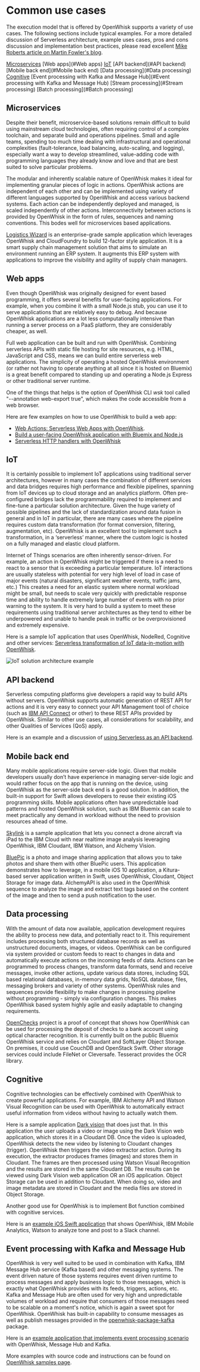 # Common use cases

The execution model that is offered by OpenWhisk supports a variety of use cases. The following sections include typical examples. For a more detailed discussion of Serverless architecture, example uses cases, pros and cons discussion and implementation best practices, please read excellent [Mike Roberts article on Martin Fowler's blog](https://martinfowler.com/articles/serverless.html).

[Microservices](#Microservices)
[Web apps](#Web apps)
[IoT](#IoT)
[API backend](#API backend)
[Mobile back end](#Mobile back end)
[Data processing](#Data processing)
[Cognitive](#Cognitive)
[Event processing with Kafka and Message Hub](#Event processing with Kafka and Message Hub) 
[Stream processing](#Stream processing)
[Batch processing](#Batch processing)

## Microservices

Despite their benefit, microservice-based solutions remain difficult to build using mainstream cloud technologies, often requiring control of a complex toolchain, and separate build and operations pipelines. Small and agile teams, spending too much time dealing with infrastructural and operational complexities (fault-tolerance, load balancing, auto-scaling, and logging), especially want a way to develop streamlined, value-adding code with programming languages they already know and love and that are best suited to solve particular problems.

The modular and inherently scalable nature of OpenWhisk makes it ideal for implementing granular pieces of logic in actions. OpenWhisk actions are independent of each other and can be implemented using variety of different languages supported by OpenWhisk and access various backend systems. Each action can be independently deployed and managed, is scaled independently of other actions. Interconnectivity between actions is provided by OpenWhisk in the form of rules, sequences and naming conventions. This bodes well for microservices based applications.

[Logistics Wizard](https://www.ibm.com/blogs/bluemix/2017/02/microservices-multi-compute-approach-using-cloud-foundry-openwhisk/) is an enterprise-grade sample application which leverages OpenWhisk and CloudFoundry to build 12-factor style application. It is a smart supply chain management solution that aims to simulate an environment running an ERP system. It augments this ERP system with applications to improve the visibility and agility of supply chain managers.


## Web apps

Even though OpenWhisk was originally designed for event based programming, it offers several benefits for user-facing applications. For example, when you combine it with a small Node.js stub, you can use it to serve applications that are relatively easy to debug. And because OpenWhisk applications are a lot less computationally intensive than running a server process on a PaaS platform, they are considerably cheaper, as well. 

Full web application can be built and run with OpenWhisk. Combining serverless APIs with static file hosting for site resources, e.g. HTML, JavaScript and CSS, means we can build entire serverless web applications. The simplicity of operating a hosted OpenWhisk environment (or rather not having to operate anything at all since it is hosted on Bluemix) is a great benefit compared to standing up and operating a Node.js Express or other traditional server runtime.

One of the things that helps is the option of OpenWhisk CLI *wsk* tool called "--annotation web-export true", which makes the code accessible from a web browser.

Here are few examples on how to use OpenWhisk to build a web app:
- [Web Actions: Serverless Web Apps with OpenWhisk](https://medium.com/openwhisk/web-actions-serverless-web-apps-with-openwhisk-f21db459f9ba).
- [Build a user-facing OpenWhisk application with Bluemix and Node.js](https://www.ibm.com/developerworks/cloud/library/cl-openwhisk-node-bluemix-user-facing-app/index.html)
- [Serverless HTTP handlers with OpenWhisk](https://medium.com/openwhisk/serverless-http-handlers-with-openwhisk-90a986cc7cdd)

## IoT

It is certainly possible to implement IoT applications using traditional server architectures, however in many cases the combination of different services and data bridges requires high performance and flexible pipelines, spanning from IoT devices up to cloud storage and an analytics platform. Often pre-configured bridges lack the programmability required to implement and fine-tune a particular solution architecture. Given the huge variety of possible pipelines and the lack of standardization around data fusion in general and in IoT in particular, there are many cases where the pipeline requires custom data transformation (for format conversion, filtering, augmentation, etc). OpenWhisk is an excellent tool to implement such a transformation, in a ‘serverless’ manner, where the custom logic is hosted on a fully managed and elastic cloud platform.

Internet of Things scenarios are often inherently sensor-driven. For example, an action in OpenWhisk might be triggered if there is a need to react to a sensor that is exceeding a particular temperature. IoT interactions are usually stateless with potential for very high level of load in case of major events (natural disasters, significant weather events, traffic jams, etc.) This creates a need for an elastic system where normal workload might be small, but needs to scale very quickly with predictable response time and ability to handle extremely large number of events with no prior warning to the system. It is very hard to build a system to meet these requirements using traditional server architectures as they tend to either be underpowered and unable to handle peak in traffic or be overprovisioned and extremely expensive.

Here is a sample IoT application that uses OpenWhisk, NodeRed, Cognitive and other services: [Serverless transformation of IoT data-in-motion with OpenWhisk](https://medium.com/openwhisk/serverless-transformation-of-iot-data-in-motion-with-openwhisk-272e36117d6c#.akt3ocjdt).

![IoT solution architecture example](images/IoT_solution_architecture_example.png)

## API backend

Serverless computing platforms give developers a rapid way to build APIs without servers. OpenWhisk supports automatic generation of REST API for actions and it is very easy to connect your API Management tool of choice (such as [IBM API Connect](https://www-03.ibm.com/software/products/en/api-connect) or other) to these REST APIs provided by OpenWhisk. Similar to other use cases, all considerations for scalability, and other Qualities of Services (QoS) apply. 

Here is an example and a discussion of [using Serverless as an API backend](https://martinfowler.com/articles/serverless.html#ACoupleOfExamples).

## Mobile back end

Many mobile applications require server-side logic. Given that mobile developers usually don’t have experience in managing server-side logic and would rather focus on the app that is running on the device, using OpenWhisk as the server-side back end is a good solution. In addition, the built-in support for Swift allows developers to reuse their existing iOS programming skills. Mobile applications often have unpredictable load patterns and hosted OpenWhisk solution, such as IBM Bluemix can scale to meet practically any demand in workload without the need to provision resources ahead of time.

[Skylink](https://github.com/IBM-Bluemix/skylink) is a sample application that lets you connect a drone aircraft via iPad to the IBM Cloud with near realtime image analysis leveraging OpenWhisk, IBM Cloudant, IBM Watson, and Alchemy Vision.

[BluePic](https://github.com/IBM-Swift/BluePic) is a photo and image sharing application that allows you to take photos and share them with other BluePic users. This application demonstrates how to leverage, in a mobile iOS 10 application, a Kitura-based server application written in Swift, uses OpenWhisk, Cloudant, Object Storage for image data. AlchemyAPI is also used in the OpenWhisk sequence to analyze the image and extract text tags based on the content of the image and then to send a push notification to the user.

## Data processing

With the amount of data now available, application development requires the ability to process new data, and potentially react to it. This requirement includes processing both structured database records as well as unstructured documents, images, or videos. OpenWhisk can be configured via system provided or custom feeds to react to changes in data and automatically execute actions on the incoming feeds of data. Actions can be programmed to process changes, transform data formats, send and receive messages, invoke other actions, update various data stores, including SQL based relational databases, in-memory data grids, NoSQL database, files, messaging brokers and variety of other systems. OpenWhisk rules and sequences provide flexibility to make changes in processing pipeline without programming - simply via configuration changes. This makes OpenWhisk based system highly agile and easily adaptable to changing requirements.

[OpenChecks](https://github.com/krook/openchecks) project is a proof of concept that shows how OpenWhisk can be used for processing the deposit of checks to a bank account using optical character recognition. It is currently built on the public Bluemix OpenWhisk service and relies on Cloudant and SoftLayer Object Storage. On premises, it could use CouchDB and OpenStack Swift. Other storage services could include FileNet or Cleversafe. Tesseract provides the OCR library.

## Cognitive

Cognitive technologies can be effectively combined with OpenWhisk to create powerful applications. For example, IBM Alchemy API and Watson Visual Recognition can be used with OpenWhisk to automatically extract useful information from videos without having to actually watch them. 

Here is a sample application [Dark vision](https://github.com/IBM-Bluemix/openwhisk-darkvisionapp) that does just that. In this application the user uploads a video or image using the Dark Vision web application, which stores it in a Cloudant DB. Once the video is uploaded, OpenWhisk detects the new video by listening to Cloudant changes (trigger). OpenWhisk then triggers the video extractor action. During its execution, the extractor produces frames (images) and stores them in Cloudant. The frames are then processed using Watson Visual Recognition and the results are stored in the same Cloudant DB. The results can be viewed using Dark Vision web application OR an iOS application. Object Storage can be used in addition to Cloudant. When doing so, video and image metadata are stored in Cloudant and the media files are stored in Object Storage.

Another good use for OpenWhisk is to implement Bot function combined with cognitive services. 

Here is an [example iOS Swift application](https://github.com/gconan/BluemixMobileServicesDemoApp) that shows OpenWhisk, IBM Mobile Analytics, Watson to analyze tone and post to a Slack channel.

## Event processing with Kafka and Message Hub 

OpenWhisk is very well suited to be used in combination with Kafka, IBM Message Hub service (Kafka based) and other messaging systems. The event driven nature of those systems requires event driven runtime to process messages and apply business logic to those messages, which is exactly what OpenWhisk provides with its feeds, triggers, actions, etc. Kafka and Message Hub are often used for very high and unpredictable volumes of workload and require that consumers of those messages need to be scalable on a moment's notice, which is again a sweet spot for OpenWhisk. OpenWhisk has built-in capability to consume messages as well as publish messages provided in the [openwhisk-package-kafka](https://github.com/openwhisk/openwhisk-package-kafka) package.

Here is an [example application that implements event processing scenario](https://github.com/IBM/openwhisk-data-processing-message-hub) with OpenWhisk, Message Hub and Kafka.

<!-- need content + Samples
## Stream processing


## Batch processing

 -->


More examples with source code and instructions can be found on [OpenWhisk samples page](./samples.md).
